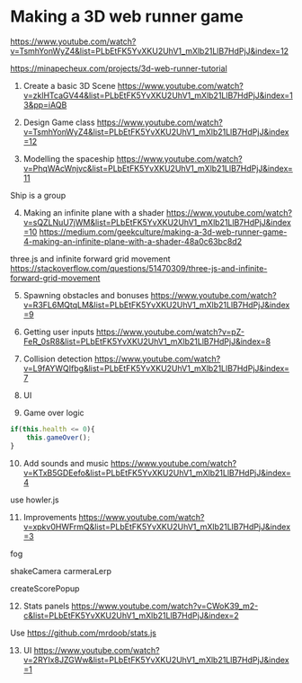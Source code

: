 # Making a 3D web runner game

<https://www.youtube.com/watch?v=TsmhYonWyZ4&list=PLbEtFK5YvXKU2UhV1_mXlb21LlB7HdPjJ&index=12>

https://minapecheux.com/projects/3d-web-runner-tutorial

1. Create a basic 3D Scene
<https://www.youtube.com/watch?v=zklHTcaGV44&list=PLbEtFK5YvXKU2UhV1_mXlb21LlB7HdPjJ&index=13&pp=iAQB>

2. Design Game class
<https://www.youtube.com/watch?v=TsmhYonWyZ4&list=PLbEtFK5YvXKU2UhV1_mXlb21LlB7HdPjJ&index=12>

3. Modelling the spaceship
<https://www.youtube.com/watch?v=PhqWAcWnjvc&list=PLbEtFK5YvXKU2UhV1_mXlb21LlB7HdPjJ&index=11>

Ship is a group

4. Making an infinite plane with a shader
<https://www.youtube.com/watch?v=sQZLNuU7jWM&list=PLbEtFK5YvXKU2UhV1_mXlb21LlB7HdPjJ&index=10>
https://medium.com/geekculture/making-a-3d-web-runner-game-4-making-an-infinite-plane-with-a-shader-48a0c63bc8d2

three.js and infinite forward grid movement
https://stackoverflow.com/questions/51470309/three-js-and-infinite-forward-grid-movement


5. Spawning obstacles and bonuses
https://www.youtube.com/watch?v=R3FL6MQtqLM&list=PLbEtFK5YvXKU2UhV1_mXlb21LlB7HdPjJ&index=9

6. Getting user inputs
https://www.youtube.com/watch?v=pZ-FeR_0sR8&list=PLbEtFK5YvXKU2UhV1_mXlb21LlB7HdPjJ&index=8


7. Collision detection
https://www.youtube.com/watch?v=L9fAYWQIfbg&list=PLbEtFK5YvXKU2UhV1_mXlb21LlB7HdPjJ&index=7


8. UI
   

9. Game over logic
```js
if(this.health <= 0){
    this.gameOver();
}
```

10. Add sounds and music
https://www.youtube.com/watch?v=KTxB5GDEefo&list=PLbEtFK5YvXKU2UhV1_mXlb21LlB7HdPjJ&index=4

use howler.js

11. Improvements
https://www.youtube.com/watch?v=xpkv0HWFrmQ&list=PLbEtFK5YvXKU2UhV1_mXlb21LlB7HdPjJ&index=3

fog

shakeCamera
carmeraLerp


createScorePopup


12. Stats panels
https://www.youtube.com/watch?v=CWoK39_m2-c&list=PLbEtFK5YvXKU2UhV1_mXlb21LlB7HdPjJ&index=2

Use 
https://github.com/mrdoob/stats.js

13. UI 
https://www.youtube.com/watch?v=2RYIx8JZGWw&list=PLbEtFK5YvXKU2UhV1_mXlb21LlB7HdPjJ&index=1
